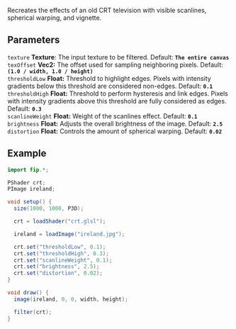 Recreates the effects of an old CRT television with visible scanlines, spherical warping, and vignette.

## Parameters
`texture` **Texture**: The input texture to be filtered. Default: **`The entire canvas`**
<br>
`texOffset` **Vec2:** The offset used for sampling neighboring pixels. Default: **`(1.0 / width, 1.0 / height)`**
<br>
`thresholdLow` **Float:** Threshold to highlight edges. Pixels with intensity gradients below this threshold are considered non-edges. Default: **`0.1`**
<br>
`thresholdHigh` **Float:** Threshold to perform hysteresis and link edges. Pixels with intensity gradients above this threshold are fully considered as edges. Default: **`0.3`**
<br>
`scanlineWeight` **Float:** Weight of the scanlines effect. Default: **`0.1`**
<br>
`brightness` **Float:** Adjusts the overall brightness of the image. Default: **`2.5`**
<br>
`distortion` **Float:** Controls the amount of spherical warping. Default: **`0.02`**

## Example
```java
import fip.*;

PShader crt;
PImage ireland;

void setup() {
  size(1000, 1000, P3D);

  crt = loadShader("crt.glsl");

  ireland = loadImage("ireland.jpg");

  crt.set("thresholdLow", 0.1);
  crt.set("thresholdHigh", 0.3);
  crt.set("scanlineWeight", 0.1);
  crt.set("brightness", 2.5);
  crt.set("distortion", 0.02);
}

void draw() {
  image(ireland, 0, 0, width, height);

  filter(crt);
}
```